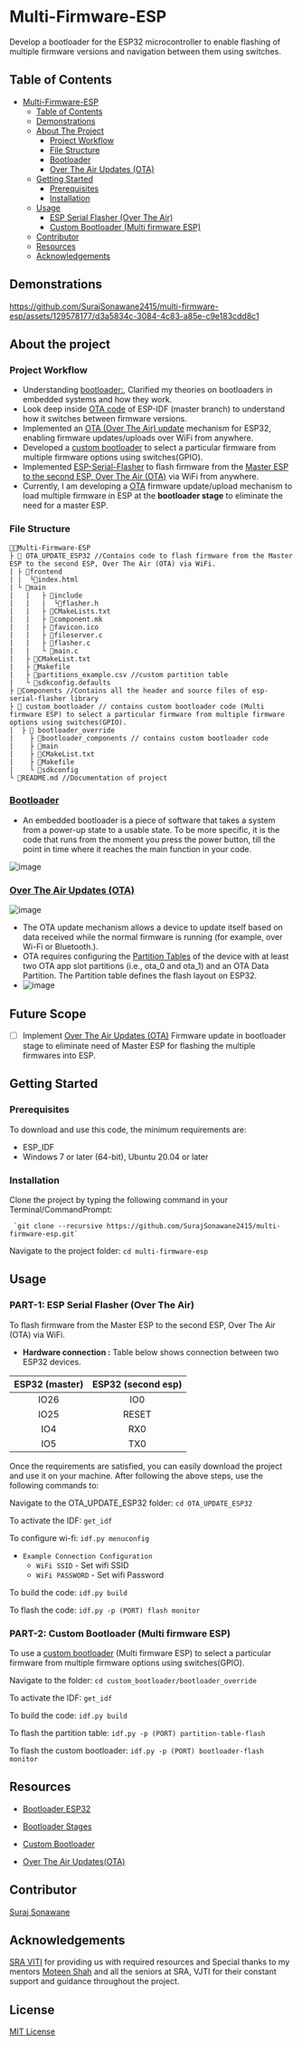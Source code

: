 # Multi-Firmware-ESP

Develop a bootloader for the ESP32 microcontroller to enable flashing of multiple firmware versions and navigation between them using switches.

## Table of Contents

- [Multi-Firmware-ESP](#multi-firmware-esp)
  - [Table of Contents](#table-of-contents)
  - [Demonstrations](#demonstrations)
  - [About The Project](#about-the-project)
    - [Project Workflow](#project-workflow)
    - [File Structure](#file-structure)
    - [Bootloader](#bootloader)
    - [Over The Air Updates (OTA)](#over-the-air-updates-ota)
  - [Getting Started](#getting-started)
    - [Prerequisites](#prerequisites)
    - [Installation](#installation)
  - [Usage](#usage)
    - [ESP Serial Flasher (Over The Air)](#part-1-esp-serial-flasher-over-the-air)
    - [Custom Bootloader (Multi firmware ESP)](#part-2-custom-bootloader-multi-firmware-esp)
  - [Contributor](#contributor)
  - [Resources](#resources)
  - [Acknowledgements](#acknowledgements)
  
## Demonstrations
https://github.com/SurajSonawane2415/multi-firmware-esp/assets/129578177/d3a5834c-3084-4c83-a85e-c9e183cdd8c1

## About the project
### Project Workflow

-  Understanding [bootloader:](https://embeddedinventor.com/embedded-bootloader-and-booting-process-explained/), Clarified my theories on bootloaders in embedded systems and how they work.
-  Look deep inside [OTA code](https://github.com/espressif/esp-idf/tree/master/examples/system/ota) of ESP-IDF (master branch) to understand how it switches between firmware versions.
-  Implemented an [OTA (Over The Air) update](https://github.com/SurajSonawane2415/OTA_UPDATE_ESP32/tree/7446e1fa84ad3d33f6d277d31926ffdc2e9baafa) mechanism for ESP32, enabling firmware updates/uploads over WiFi from anywhere.
-  Developed a [custom bootloader](https://github.com/SurajSonawane2415/multi-firmware-esp/tree/main/custom_bootloader) to select a particular firmware from multiple firmware options using switches(GPIO).
-  Implemented [ESP-Serial-Flasher](https://github.com/espressif/esp-serial-flasher) to flash firmware from the [Master ESP to the second ESP, Over The Air (OTA)](https://github.com/SurajSonawane2415/OTA_UPDATE_ESP32/tree/7446e1fa84ad3d33f6d277d31926ffdc2e9baafa) via WiFi from anywhere.
-  Currently, I am developing a [OTA](https://docs.espressif.com/projects/esp-idf/en/stable/esp32/api-reference/system/ota.html) firmware update/upload mechanism to load multiple firmware in ESP at the **bootloader stage** to eliminate the need for a master ESP.

### File Structure

```
👨‍💻Multi-Firmware-ESP
├ 📂 OTA_UPDATE_ESP32 //Contains code to flash firmware from the Master ESP to the second ESP, Over The Air (OTA) via WiFi.
| ├ 📂frontend
| |  └📄index.html
| └ 📂main
|   |   ├ 📂include
|   |   |  └📄flasher.h   
|   |   ├ 📄CMakeLists.txt
|   |   ├ 📄component.mk
|   |   ├ 📄favicon.ico
|   |   ├ 📄fileserver.c
|   |   ├ 📄flasher.c 
|   |   └ 📄main.c 
|   ├ 📄CMakeList.txt
|   ├ 📄Makefile
|   ├ 📄partitions_example.csv //custom partition table
|   └ 📄sdkconfig.defaults
├ 📂Components //Contains all the header and source files of esp-serial-flasher library   
├ 📂 custom_bootloader // contains custom bootloader code (Multi firmware ESP) to select a particular firmware from multiple firmware options using switches(GPIO).
|  ├ 📂 bootloader_override
|    ├ 📂bootloader_components // contains custom bootloader code
|    ├ 📂main
|    ├ 📄CMakeList.txt
|    ├ 📄Makefile
|    └ 📄sdkconfig
└ 📄README.md //Documentation of project
```

### [Bootloader](https://docs.espressif.com/projects/esp-idf/en/stable/esp32/api-guides/bootloader.html)
- An embedded bootloader is a piece of software that takes a system from a power-up state to a usable state. To be more specific, it is the code that runs from the moment you press the power button, till the point in time where it reaches the main function in your code.

![image](https://github.com/SurajSonawane2415/multi-firmware-esp/assets/129578177/477169bf-fdfa-400f-b083-c54f8b138929)

### [Over The Air Updates (OTA)](https://blog.espressif.com/ota-updates-framework-ab5438e30c12)
![image](https://github.com/SurajSonawane2415/multi-firmware-esp/assets/129578177/f246b119-2727-4d73-a275-1b116feb793c)
- The OTA update mechanism allows a device to update itself based on data received while the normal firmware is running (for example, over Wi-Fi or Bluetooth.).
- OTA requires configuring the [Partition Tables](https://docs.espressif.com/projects/esp-idf/en/latest/esp32/api-guides/partition-tables.html) of the device with at least two OTA app slot partitions (i.e., ota_0 and ota_1) and an OTA Data Partition. The Partition table defines the flash layout on ESP32.
- ![image](https://github.com/SurajSonawane2415/multi-firmware-esp/assets/129578177/d0420f10-9e6d-4075-9896-5f01f26aceb6)


## Future Scope 

- [ ] Implement [Over The Air Updates (OTA)](https://docs.espressif.com/projects/esp-idf/en/stable/esp32/ap1-reference/system/ota.html) Firmware update in bootloader stage to eliminate need of Master ESP for flashing the multiple firmwares into ESP.

## Getting Started
### Prerequisites
To download and use this code, the minimum requirements are:
- ESP_IDF
- Windows 7 or later (64-bit), Ubuntu 20.04 or later

### Installation
Clone the project by typing the following command in your Terminal/CommandPrompt:
      
     `git clone --recursive https://github.com/SurajSonawane2415/multi-firmware-esp.git`

Navigate to the project folder:
`cd multi-firmware-esp`

## Usage

### PART-1: ESP Serial Flasher (Over The Air)
To flash firmware from the Master ESP to the second ESP, Over The Air (OTA) via WiFi.

- **Hardware connection :**
Table below shows connection between two ESP32 devices.

| ESP32 (master) | ESP32 (second esp) |
|:------------:|:-------------:|
|    IO26      |      IO0      |
|    IO25      |     RESET     |
|    IO4       |      RX0      |
|    IO5       |      TX0      |

Once the requirements are satisfied, you can easily download the project and use it on your machine. After following the above steps, use the following commands to:

Navigate to the OTA_UPDATE_ESP32 folder:
`cd OTA_UPDATE_ESP32`

To activate the IDF:
`get_idf`

To configure wi-fi:
`idf.py menuconfig`

* `Example Connection Configuration`
  * `WiFi SSID` - Set wifi SSID
  * `WiFi PASSWORD` - Set wifi Password

To build the code:
`idf.py build`

To flash the code:
`idf.py -p (PORT) flash monitor`

### PART-2: Custom Bootloader (Multi firmware ESP)
To use a [custom bootloader](https://github.com/SurajSonawane2415/multi-firmware-esp/tree/main/custom_bootloader) (Multi firmware ESP) to select a particular firmware from multiple firmware options using switches(GPIO).

Navigate to the folder:
`cd custom_bootloader/bootloader_override`

To activate the IDF:
`get_idf`

To build the code:
`idf.py build`

To flash the partition table:
`idf.py -p (PORT) partition-table-flash`

To flash the custom bootloader:
`idf.py -p (PORT) bootloader-flash monitor`

## Resources

- [Bootloader ESP32](https://docs.espressif.com/projects/esp-idf/en/latest/esp32/apiguides/bootloader.html)

- [Bootloader Stages](https://embeddedinventor.com/embedded-bootloader-and-booting-process-explained/)

- [Custom Bootloader](https://esp32.com/viewtopic.php?t=29232)

- [Over The Air Updates(OTA)](https://docs.espressif.com/projects/esp-idf/en/stable/esp32/api-reference/system/ota.html)

## Contributor

[Suraj Sonawane](https://github.com/SurajSonawane2415)

## Acknowledgements

[SRA VITI](https://sravjti.in/) for providing us with required resources and Special thanks to my mentors [Moteen Shah](https://github.com/Jamm02) and all the seniors at SRA, VJTI for their
constant support and guidance throughout the project.

## License

[MIT License](https://opensource.org/license/mit)

